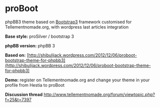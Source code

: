 proBoot
=======

phpBB3 theme based on [Bootstrap3](http://twitter.github.com/bootstrap/) framework customised for Tellementnomade.org, with wordpress last articles integration

**Base style:** proSilver / bootstrap 3

**phpBB version:** phpBB 3

**Based on:** [http://shibulijack.wordpress.com/2012/12/06/proboot-bootstrap-theme-for-phpbb3](http://shibulijack.wordpress.com/2012/12/06/proboot-bootstrap-theme-for-phpbb3)

**Demo:** register on Tellementnomade.org and change your theme in your profile from Hestia to proBoot

**Discussion thread** 
	http://www.tellementnomade.org/forum/viewtopic.php?f=25&t=7397
	

	
	
